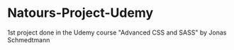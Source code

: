 # Natours-Project-Udemy
1st project done in the Udemy course "Advanced CSS and SASS" by Jonas Schmedtmann
